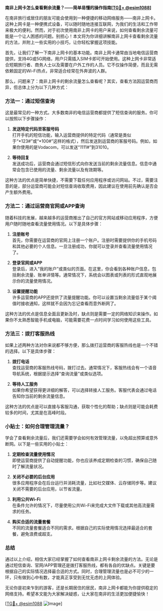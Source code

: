 **南非上网卡怎么查看剩余流量？——简单易懂的操作指南[[TG💪+ @esim1088](https://t.me/s/esim1088)]**

在南非旅行或居住的朋友可能会使用到一种便捷的移动网络服务——南非上网卡。这种上网卡是一种便携式设备，可以随时随地连接互联网，为我们的生活和工作带来极大的便利。然而，对于初次使用南非上网卡的用户来说，如何查看剩余流量可能是一个让人困惑的问题。别担心！本文将为你详细讲解南非上网卡查看剩余流量的方法，并附上一些实用的小技巧，让你轻松掌握这项技能。

首先，让我们了解一下南非上网卡的基本功能。南非上网卡通常由当地电信运营商提供，支持4G或5G网络，用户只需插入SIM卡即可开始使用。这种上网卡非常适合短期旅行者、商务人士以及需要在户外工作的人员。它不仅操作简便，而且无需依赖固定的Wi-Fi热点，非常适合经常在外奔波的人群。

那么，问题来了：南非上网卡的剩余流量怎么查看呢？其实，查看方法因运营商而异，但总体上分为以下几种方式：

### 方法一：通过短信查询

这是最常见的一种方式。大多数南非的电信运营商都提供了短信查询的服务。你可以按照以下步骤操作：

1. **发送特定代码至客服号码**  
   打开手机的短信功能，输入运营商提供的特定代码（通常是类似于“*123#”或“*100#”这样的格式），然后发送到运营商的客服号码。例如，如果你使用的是Vodacom，可以发送“*111*1#”到31010。

2. **等待回复**  
   发送成功后，运营商会通过短信形式向你发送当前的剩余流量信息。信息中通常会包含已使用的流量、剩余流量以及有效期等。

这种方法的优点是简单快捷，不需要下载任何应用程序或访问网站。不过，需要注意的是，部分运营商可能会对短信查询收取费用，因此建议在使用前先确认是否会产生额外费用。

### 方法二：通过运营商官网或APP查询

随着科技的发展，越来越多的运营商推出了自己的官方网站或移动应用程序，方便用户随时随地查看流量使用情况。以下是具体步骤：

1. **注册账号**  
   首先，你需要在运营商的官网上注册一个账户。注册时需要提供你的手机号码和其他必要的个人信息。一旦注册成功，你就可以登录并查看流量使用情况了。

2. **登录官网或APP**  
   登录后，进入“我的账户”或类似的页面。在这里，你会看到各种账户信息，包括剩余流量、账单详情等。通常情况下，系统会以图表或列表的形式直观地展示你的流量使用情况。

3. **设置提醒功能**  
   许多运营商的APP还提供了流量提醒功能。你可以设置当剩余流量低于某个阈值时接收通知，这样就不会因为忘记查看而意外断网了。

这种方法的优点是信息全面且更新及时，缺点则是需要一定的网络知识来操作。如果你不太熟悉智能手机或电脑，可能需要花费一点时间学习如何使用这些工具。

### 方法三：拨打客服热线

如果上述两种方法对你来说都不够方便，那么拨打运营商的客服热线也是一个不错的选择。以下是具体步骤：

1. **拨打电话**  
   查找运营商的客服热线号码，拨打过去。通常情况下，客服热线会有一个语音导航系统，根据提示选择“查询流量”或类似选项。

2. **等待人工服务**  
   如果你希望获得更详细的解答，可以选择转接人工服务。客服代表会通过电话告知你当前的剩余流量信息。

这种方法的优点是可以直接与客服沟通，获取个性化的帮助；缺点则是可能会耗费较多的时间，尤其是在高峰时段。

### 小贴士：如何合理管理流量？

学会了查看剩余流量后，我们还需要学会如何有效管理流量，以免超出预算或意外断网。以下是一些实用的小贴士：

1. **定期检查流量使用情况**  
   即使运营商提供了自动提醒功能，你也应该养成定期检查的习惯，确保自己随时了解流量状况。

2. **关闭不必要的后台应用**  
   很多应用程序会在后台运行并消耗流量，比如社交媒体、云存储同步等。建议关闭不需要的后台应用，以节省流量。

3. **利用公共Wi-Fi**  
   在条件允许的情况下，尽量使用公共Wi-Fi来完成大文件下载或其他高流量需求的任务。

4. **购买合适的流量套餐**  
   不同的流量套餐适合不同的需求。根据自己的实际使用情况选择最适合的套餐，避免浪费或超支。

### 总结

通过以上介绍，相信大家已经掌握了如何查看南非上网卡剩余流量的方法。无论是通过短信查询、官网/APP管理还是拨打客服热线，都有各自的优缺点。关键是要根据自己的实际情况选择最合适的方式。同时，合理管理流量也是必不可少的一环，只有做到心中有数，才能真正享受到无忧无虑的上网体验。

无论你是初来乍到的游客，还是长期居住的居民，南非上网卡都能为你提供稳定的网络支持。希望本文能为大家解决疑惑，让大家在南非的生活更加便捷愉快！

[[TG💪+ @esim1088](https://t.me/s/esim1088) ![Image](https://i.postimg.cc/4NQfJmqS/Snipaste-2025-05-13-00-14-12.png)]